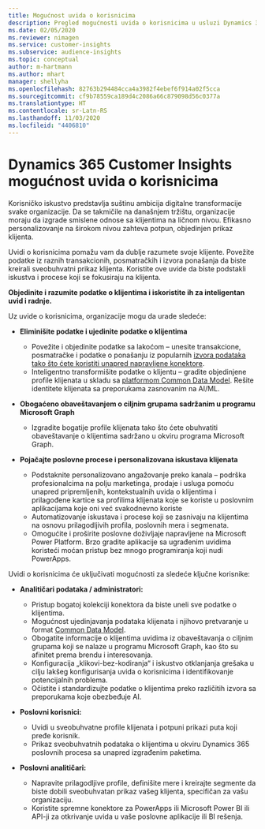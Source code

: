 ```yaml
---
title: Mogućnost uvida o korisnicima
description: Pregled mogućnosti uvida o korisnicima u usluzi Dynamics 365 Customer Insights.
ms.date: 02/05/2020
ms.reviewer: nimagen
ms.service: customer-insights
ms.subservice: audience-insights
ms.topic: conceptual
author: m-hartmann
ms.author: mhart
manager: shellyha
ms.openlocfilehash: 82763b294484cca4a3982f4ebef6f914a02f5cca
ms.sourcegitcommit: cf9b78559ca189d4c2086a66c879098d56c0377a
ms.translationtype: HT
ms.contentlocale: sr-Latn-RS
ms.lasthandoff: 11/03/2020
ms.locfileid: "4406810"
---
```

# <a name="dynamics-365-customer-insights-audience-insights-capability"></a>Dynamics 365 Customer Insights mogućnost uvida o korisnicima

Korisničko iskustvo predstavlja suštinu ambicija digitalne transformacije svake organizacije. Da se takmičile na današnjem tržištu, organizacije moraju da izgrade smislene odnose sa klijentima na ličnom nivou. Efikasno personalizovanje na širokom nivou zahteva potpun, objedinjen prikaz klijenta.

Uvidi o korisnicima pomažu vam da dublje razumete svoje klijente. Povežite podatke iz raznih transakcionih, posmatračkih i izvora ponašanja da biste kreirali sveobuhvatni prikaz klijenta. Koristite ove uvide da biste podstakli iskustva i procese koji se fokusiraju na klijenta.

**Objedinite i razumite podatke o klijentima i iskoristite ih za inteligentan uvid i radnje.**

Uz uvide o korisnicima, organizacije mogu da urade sledeće:  

- **Eliminišite podatke i ujedinite podatke o klijentima**

  - Povežite i objedinite podatke sa lakoćom – unesite transakcione, posmatračke i podatke o ponašanju iz popularnih [izvora podataka tako što ćete koristiti unapred napravljene konektore](data-sources.md).
  - Inteligentno transformišite podatke o klijentu – gradite objedinjene profile klijenata u skladu sa [platformom Common Data Model](https://docs.microsoft.com/common-data-model/). Rešite identitete klijenata sa preporukama zasnovanim na AI/ML.

- **Obogaćeno obaveštavanjem o ciljnim grupama sadržanim u programu Microsoft Graph**

  - Izgradite bogatije profile klijenata tako što ćete obuhvatiti obaveštavanje o klijentima sadržano u okviru programa Microsoft Graph.  

- **Pojačajte poslovne procese i personalizovana iskustava klijenata**

  - Podstaknite personalizovano angažovanje preko kanala – podrška profesionalcima na polju marketinga, prodaje i usluga pomoću unapred pripremljenih, kontekstualnih uvida o klijentima i prilagođene kartice sa profilima klijenata koje se koriste u poslovnim aplikacijama koje oni već svakodnevno koriste
  - Automatizovanje iskustava i procese koji se zasnivaju na klijentima na osnovu prilagodljivih profila, poslovnih mera i segmenata.
  - Omogućite i proširite poslovne doživljaje napravljene na Microsoft Power Platform. Brzo gradite aplikacije sa ugrađenim uvidima koristeći moćan pristup bez mnogo programiranja koji nudi PowerApps.  

Uvidi o korisnicima će uključivati mogućnosti za sledeće ključne korisnike:

- **Analitičari podataka / administratori:**

  - Pristup bogatoj kolekciji konektora da biste uneli sve podatke o klijentima.
  - Mogućnost ujedinjavanja podataka klijenata i njihovo pretvaranje u format [Common Data Model](https://docs.microsoft.com/common-data-model/).
  - Obogatite informacije o klijentima uvidima iz obaveštavanja o ciljnim grupama koji se nalaze u programu Microsoft Graph, kao što su afinitet prema brendu i interesovanja.
  - Konfiguracija „klikovi-bez-kodiranja“ i iskustvo otklanjanja grešaka u cilju lakšeg konfigurisanja uvida o korisnicima i identifikovanje potencijalnih problema.
  - Očistite i standardizujte podatke o klijentima preko različitih izvora sa preporukama koje obezbeđuje AI.  

- **Poslovni korisnici:**

  - Uvidi u sveobuhvatne profile klijenata i potpuni prikazi puta koji pređe korisnik.
  - Prikaz sveobuhvatnih podataka o klijentima u okviru Dynamics 365 poslovnih procesa sa unapred izgrađenim paketima.

- **Poslovni analitičari:**

  - Napravite prilagodljive profile, definišite mere i kreirajte segmente da biste dobili sveobuhvatan prikaz vašeg klijenta, specifičan za vašu organizaciju.  
  - Koristite spremne konektore za PowerApps ili Microsoft Power BI ili API-ji za otkrivanje uvida u vaše poslovne aplikacije ili BI rešenja.  
